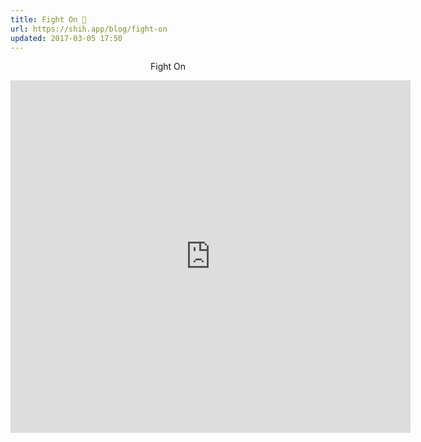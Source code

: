 ```yaml
---
title: Fight On 🥊
url: https://shih.app/blog/fight-on
updated: 2017-03-05 17:50
---
```


<p align="center">
<quote>Fight On</quote>
</p>
<iframe src="https://player.vimeo.com/video/208033815" width="640" height="564" frameborder="0" allow="autoplay; fullscreen" allowfullscreen></iframe>
